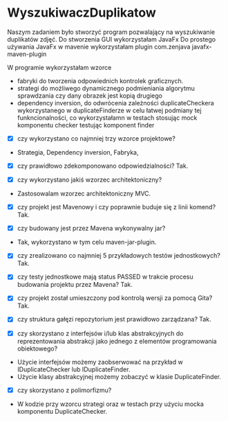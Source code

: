 # WyszukiwaczDuplikatow

Naszym zadaniem było stworzyć program pozwalający na wyszukiwanie duplikatów zdjęć.
Do stworzenia GUI wykorzystałam JavaFx
Do prostego używania JavaFx w mavenie wykorzystałam plugin 
<groupId>com.zenjava</groupId>
<artifactId>javafx-maven-plugin</artifactId>

W programie wykorzystałam wzorce
- fabryki do tworzenia odpowiednich kontrolek graficznych.
- strategi do możliwego dynamicznego podmieniania algorytmu sprawdzania czy dany obrazek jest kopią drugiego
- dependency inversion, do odwrócenia zależności duplicateCheckera wykorzystanego w duplicateFinderze w celu łatwej podmiany tej funkncionalności, co wykorzystałamn w testach stosując mock komponentu checker testując komponent finder


- [x] czy wykorzystano co najmniej trzy wzorce projektowe?
- Strategia, Dependency inversion, Fabryka,

- [x] czy prawidłowo zdekomponowano odpowiedzialności?
Tak.

- [x] czy wykorzystano jakiś wzorzec architektoniczny?
- Zastosowalam wzorzec architektoniczny MVC.

- [x] czy projekt jest Mavenowy i czy poprawnie buduje się z linii komend?
Tak.

- [x] czy budowany jest przez Mavena wykonywalny jar?
- Tak, wykorzystano w tym celu maven-jar-plugin.

- [x] czy zrealizowano co najmniej 5 przykładowych testów jednostkowych?
Tak.
- [x] czy testy jednostkowe mają status PASSED w trakcie procesu budowania projektu przez Mavena?
Tak.
- [x] czy projekt został umieszczony pod kontrolą wersji za pomocą Gita?
Tak.
- [x] czy struktura gałęzi repozytorium jest prawidłowo zarządzana?
Tak.

- [x] czy skorzystano z interfejsów i/lub klas abstrakcyjnych do reprezentowania abstrakcji jako jednego z elementów programowania obiektowego?
- Użycie interfejsów możemy zaobserwować na przykład w IDuplicateChecker lub IDuplicateFinder.
- Użycie klasy abstrakcyjnej możemy zobaczyć w klasie DuplicateFinder.

- [x] czy skorzystano z polimorfizmu?
- W kodzie przy wzorcu strategi oraz w testach przy użyciu mocka komponentu DuplicateChecker.
